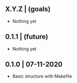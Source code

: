 

X.Y.Z | (goals)
--------------------
  * Nothing yet


0.1.1 | (future)
--------------------
  * Nothing yet


0.1.0 | 07-11-2020
--------------------
  * Basic structure with Makefile


